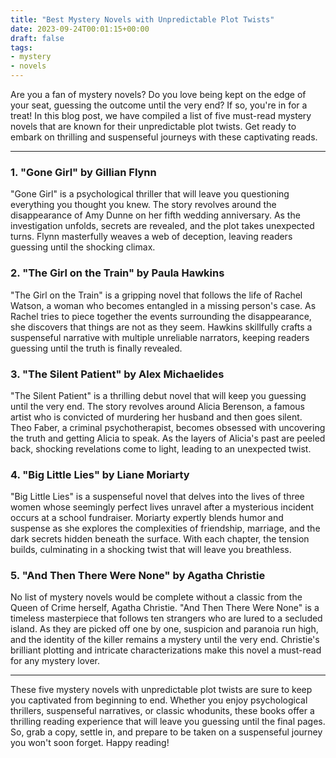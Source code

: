 ```yaml
---
title: "Best Mystery Novels with Unpredictable Plot Twists"
date: 2023-09-24T00:01:15+00:00
draft: false
tags: 
- mystery
- novels
---
```


Are you a fan of mystery novels? Do you love being kept on the edge of your seat, guessing the outcome until the very end? If so, you're in for a treat! In this blog post, we have compiled a list of five must-read mystery novels that are known for their unpredictable plot twists. Get ready to embark on thrilling and suspenseful journeys with these captivating reads.

---

### 1. "Gone Girl" by Gillian Flynn

"Gone Girl" is a psychological thriller that will leave you questioning everything you thought you knew. The story revolves around the disappearance of Amy Dunne on her fifth wedding anniversary. As the investigation unfolds, secrets are revealed, and the plot takes unexpected turns. Flynn masterfully weaves a web of deception, leaving readers guessing until the shocking climax.

### 2. "The Girl on the Train" by Paula Hawkins

"The Girl on the Train" is a gripping novel that follows the life of Rachel Watson, a woman who becomes entangled in a missing person's case. As Rachel tries to piece together the events surrounding the disappearance, she discovers that things are not as they seem. Hawkins skillfully crafts a suspenseful narrative with multiple unreliable narrators, keeping readers guessing until the truth is finally revealed.

### 3. "The Silent Patient" by Alex Michaelides

"The Silent Patient" is a thrilling debut novel that will keep you guessing until the very end. The story revolves around Alicia Berenson, a famous artist who is convicted of murdering her husband and then goes silent. Theo Faber, a criminal psychotherapist, becomes obsessed with uncovering the truth and getting Alicia to speak. As the layers of Alicia's past are peeled back, shocking revelations come to light, leading to an unexpected twist.

### 4. "Big Little Lies" by Liane Moriarty

"Big Little Lies" is a suspenseful novel that delves into the lives of three women whose seemingly perfect lives unravel after a mysterious incident occurs at a school fundraiser. Moriarty expertly blends humor and suspense as she explores the complexities of friendship, marriage, and the dark secrets hidden beneath the surface. With each chapter, the tension builds, culminating in a shocking twist that will leave you breathless.

### 5. "And Then There Were None" by Agatha Christie

No list of mystery novels would be complete without a classic from the Queen of Crime herself, Agatha Christie. "And Then There Were None" is a timeless masterpiece that follows ten strangers who are lured to a secluded island. As they are picked off one by one, suspicion and paranoia run high, and the identity of the killer remains a mystery until the very end. Christie's brilliant plotting and intricate characterizations make this novel a must-read for any mystery lover.

---

These five mystery novels with unpredictable plot twists are sure to keep you captivated from beginning to end. Whether you enjoy psychological thrillers, suspenseful narratives, or classic whodunits, these books offer a thrilling reading experience that will leave you guessing until the final pages. So, grab a copy, settle in, and prepare to be taken on a suspenseful journey you won't soon forget. Happy reading!